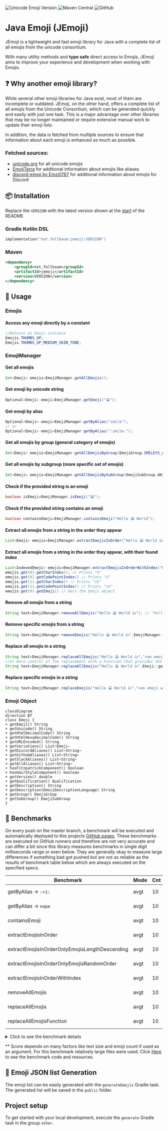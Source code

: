 <a name="startReadme"></a>
![Unicode Emoji Version](https://img.shields.io/badge/Unicode_Emoji_version-15.1-critical?style=for-the-badge)
![Maven Central](https://img.shields.io/maven-central/v/net.fellbaum/jemoji?style=for-the-badge)
![GitHub](https://img.shields.io/github/license/felldo/JEmoji?style=for-the-badge)

# Java Emoji (JEmoji)

JEmoji is a lightweight and fast emoji library for Java with a complete list of all emojis from the unicode consortium.

With many utility methods and **type safe** direct access to Emojis,
JEmoji aims to improve your experience and development when working with Emojis.

## ❓ Why another emoji library?

While several other emoji libraries for Java exist, most of them are incomplete or outdated. JEmoji, on the other
hand, offers a complete list of all emojis from the Unicode Consortium, which can be generated quickly and easily with
just one task. This is a major advantage over other libraries that may be no longer maintained or require extensive
manual work
to update their emoji lists.

In addition, the data is fetched from multiple sources to ensure that information about each emoji is enhanced as much
as possible.

### Fetched sources:

- [unicode.org](https://unicode.org/Public/emoji/latest/emoji-test.txt) for all unicode emojis
- [EmojiTerra](https://emojiterra.com/list/) for additional information about emojis like aliases
- [discord-emoji by Emzi0767](https://gitlab.emzi0767.dev/Emzi0767/discord-emoji) for additional information about
  emojis for Discord

## 📦 Installation

Replace the ``VERSION``  with the latest version shown at the [start](#startReadme) of the README

### Gradle Kotlin DSL

```kotlin
implementation("net.fellbaum:jemoji:VERSION")
```

### Maven

```xml
<dependency>
    <groupId>net.fellbaum</groupId>
    <artifactId>jemoji</artifactId>
    <version>VERSION</version>
</dependency>
```

## 📝 Usage

### Emojis

#### Access any emoji directly by a constant
```java
//Returns an Emoji instance
Emojis.THUMBS_UP;
Emojis.THUMBS_UP_MEDIUM_SKIN_TONE;
```

### EmojiManager

#### Get all emojis

```java
Set<Emoji> emojis=EmojiManager.getAllEmojis();
```

#### Get emoji by unicode string

```java
Optional<Emoji> emoji=EmojiManager.getEmoji("😀");
```

#### Get emoji by alias

```java
Optional<Emoji> emoji=EmojiManager.getByAlias("smile");
// or
Optional<Emoji> emoji=EmojiManager.getByAlias(":smile:");
```

#### Get all emojis by group (general category of emojis)

```java
Set<Emoji> emojis=EmojiManager.getAllEmojisByGroup(EmojiGroup.SMILEYS_AND_EMOTION);
```

#### Get all emojis by subgroup (more specific set of emojis)

```java
Set<Emoji> emojis=EmojiManager.getAllEmojisBySubGroup(EmojiSubGroup.ANIMAL_BIRD);
```

#### Check if the provided string is an emoji

```java
boolean isEmoji=EmojiManager.isEmoji("😀");
```

#### Check if the provided string contains an emoji

```java
boolean containsEmoji=EmojiManager.containsEmoji("Hello 😀 World");
```

#### Extract all emojis from a string in the order they appear

```java 
List<Emoji> emojis=EmojiManager.extractEmojisInOrder("Hello 😀 World 👍"); // [😀, 👍]
```

#### Extract all emojis from a string in the order they appear, with their found index

```java 
List<IndexedEmoji> emojis=EmojiManager.extractEmojisInOrderWithIndex("Hello 😀 World 👍");
emojis.get(0).getCharIndex(); // Prints "6"
emojis.get(0).getCodePointIndex() // Prints "6"
emojis.get(1).getCharIndex() // Prints "15"
emojis.get(1).getCodePointIndex() // Prints "14"
emojis.get(0).getEmoji() // Gets the Emoji object
```

#### Remove all emojis from a string

```java
String text=EmojiManager.removeAllEmojis("Hello 😀 World 👍"); // "Hello  World "
```

#### Remove specific emojis from a string

```java
String text=EmojiManager.removeEmojis("Hello 😀 World 👍",EmojiManager.getEmoji("😀").orElseThrow(RuntimeException::new)); // "Hello  World 👍"
```

#### Replace all emojis in a string

```java
String text=EmojiManager.replaceAllEmojis("Hello 😀 World 👍","<an emoji was here>"); // "Hello <an emoji was here> World <an emoji was here>"
//or more control of the replacement with a Function that provides the emoji and wants a string as return value
String text=EmojiManager.replaceAllEmojis("Hello 😀 World 👍",Emoji::getHtmlDecimalCode); // "Hello &#128512; World &#128077;"
```

#### Replace specific emojis in a string

```java
String text=EmojiManager.replaceEmojis("Hello 😀 World 👍","<an emoji was here>",EmojiManager.getEmoji("😀").orElseThrow(RuntimeException::new)); // "Hello <an emoji was here> World 👍"
```

### Emoji Object

```mermaid
classDiagram
direction BT
class Emoji {
+ getEmoji() String
+ getUnicode() String
+ getHtmlDecimalCode() String
+ getHtmlHexadecimalCode() String
+ getURLEncoded() String
+ getVariations() List~Emoji~
+ getDiscordAliases() List~String~
+ getGithubAliases() List~String~
+ getSlackAliases() List~String~
+ getAllAliases() List~String~
+ hasFitzpatrickComponent() boolean
+ hasHairStyleComponent() boolean
+ getVersion() double
+ getQualification() Qualification
+ getDescription() String
+ getDescription(EmojiDescriptionLanguage) String
+ getGroup() EmojiGroup
+ getSubGroup() EmojiSubGroup
}
```

## 🚀 Benchmarks

On every push on the master branch,
a benchmark will be executed and automatically deployed to this
projects [GitHub pages](https://felldo.github.io/JEmoji/dev/bench/).
These benchmarks are executed on GitHub runners and therefore are not very accurate and can differ a bit since this
library measures benchmarks in single digit milliseconds range or even below.
They are generally okay to measure large differences if something bad got pushed but are not as reliable as the results
of benchmark table below which are always executed on the specified specs.

| **Benchmark**                                  | **Mode** | **Cnt** | **Score**** | **Error** | **Units** |
|------------------------------------------------|----------|---------|-------------|-----------|-----------|
| getByAlias -> `:+1:`                           | avgt     | 10      | 59,509      | ± 0,608   | ns/op     |
| getByAlias -> `nope`                           | avgt     | 10      | 72,004      | ± 0,546   | ns/op     |
| containsEmoji                                  | avgt     | 10      | 1,403       | ± 0,004   | ms/op     |
| extractEmojisInOrder                           | avgt     | 10      | 1,382       | ± 0,013   | ms/op     |
| extractEmojisInOrderOnlyEmojisLengthDescending | avgt     | 10      | 6,013       | ± 0,022   | ms/op     |
| extractEmojisInOrderOnlyEmojisRandomOrder      | avgt     | 10      | 6,614       | ± 0,045   | ms/op     |
| extractEmojisInOrderWithIndex                  | avgt     | 10      | 1,814       | ± 0,002   | ms/op     |
| removeAllEmojis                                | avgt     | 10      | 2,264       | ± 0,370   | ms/op     |
| replaceAllEmojis                               | avgt     | 10      | 2,517       | ± 0,020   | ms/op     |
| replaceAllEmojisFunction                       | avgt     | 10      | 2,502       | ± 0,023   | ms/op     |

<details>

<summary>Click to see the benchmark details</summary>

CPU:  Intel® Core™ i7-13700K

VM version: JDK 1.8.0_372, OpenJDK 64-Bit Server VM, 25.372-b07

Blackhole mode: full + dont-inline hint (auto-detected, use -Djmh.blackhole.autoDetect=false to disable)

Warmup: 5 iterations, 10 s each

Measurement: 5 iterations, 10 s each

Timeout: 10 min per iteration

Threads: 1 thread, will synchronize iterations

Benchmark mode: Average time, time/op
</details>

** Score depends on many factors like text size and emoji count if used as an argument. For this benchmark relatively
large files were used. Click [Here](./lib/src/jmh/) to see the benchmark code and resources.

## 💾 Emoji JSON list Generation

The emoji list can be easily generated with the ``generateEmojis`` Gradle task. The generated list will be saved in the
``public`` folder.

## Project setup
To get started with your local development, execute the ``generate`` Gradle task in the group ``other``. 

